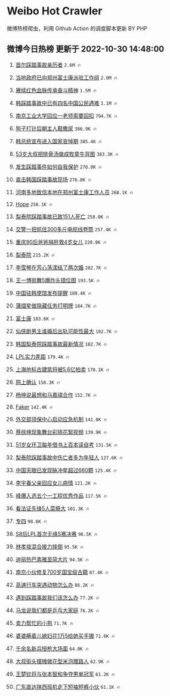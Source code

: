 # Weibo Hot Crawler 



微博热榜爬虫，利用 Github Action 的调度脚本更新 BY PHP 


## 微博今日热榜 更新于 2022-10-30 14:48:00 
1. [首尔踩踏事故亲历者](https://s.weibo.com/weibo?q=%23%E9%A6%96%E5%B0%94%E8%B8%A9%E8%B8%8F%E4%BA%8B%E6%95%85%E4%BA%B2%E5%8E%86%E8%80%85%23&t=31&band_rank=1&Refer=top) `2.6M 🔥` 

1. [当地政府已向郑州富士康派驻工作组](https://s.weibo.com/weibo?q=%23%E5%BD%93%E5%9C%B0%E6%94%BF%E5%BA%9C%E5%B7%B2%E5%90%91%E9%83%91%E5%B7%9E%E5%AF%8C%E5%A3%AB%E5%BA%B7%E6%B4%BE%E9%A9%BB%E5%B7%A5%E4%BD%9C%E7%BB%84%23&t=31&band_rank=2&Refer=top) `2.0M 🔥` 

1. [赓续红色血脉传承奋斗精神](https://s.weibo.com/weibo?q=%23%E8%B5%93%E7%BB%AD%E7%BA%A2%E8%89%B2%E8%A1%80%E8%84%89%E4%BC%A0%E6%89%BF%E5%A5%8B%E6%96%97%E7%B2%BE%E7%A5%9E%23&t=31&band_rank=3&Refer=top) `1.5M 🔥` 

1. [韩踩踏事故中已有四名中国公民遇难](https://s.weibo.com/weibo?q=%23%E9%9F%A9%E8%B8%A9%E8%B8%8F%E4%BA%8B%E6%95%85%E4%B8%AD%E5%B7%B2%E6%9C%89%E5%9B%9B%E5%90%8D%E4%B8%AD%E5%9B%BD%E5%85%AC%E6%B0%91%E9%81%87%E9%9A%BE%23&t=31&band_rank=4&Refer=top) `1.1M 🔥` 

1. [南京工业大学回应一老师索要回扣](https://s.weibo.com/weibo?q=%23%E5%8D%97%E4%BA%AC%E5%B7%A5%E4%B8%9A%E5%A4%A7%E5%AD%A6%E5%9B%9E%E5%BA%94%E4%B8%80%E8%80%81%E5%B8%88%E7%B4%A2%E8%A6%81%E5%9B%9E%E6%89%A3%23&t=31&band_rank=5&Refer=top) `794.7K 🔥` 

1. [狗子打针后朝主人鞋撒尿](https://s.weibo.com/weibo?q=%23%E7%8B%97%E5%AD%90%E6%89%93%E9%92%88%E5%90%8E%E6%9C%9D%E4%B8%BB%E4%BA%BA%E9%9E%8B%E6%92%92%E5%B0%BF%23&t=31&band_rank=6&Refer=top) `386.9K 🔥` 

1. [韩总统宣布进入国家哀悼期](https://s.weibo.com/weibo?q=%23%E9%9F%A9%E6%80%BB%E7%BB%9F%E5%AE%A3%E5%B8%83%E8%BF%9B%E5%85%A5%E5%9B%BD%E5%AE%B6%E5%93%80%E6%82%BC%E6%9C%9F%23&t=31&band_rank=7&Refer=top) `385.4K 🔥` 

1. [53岁大叔把排骨汤做成牧童牛背图](https://s.weibo.com/weibo?q=%2353%E5%B2%81%E5%A4%A7%E5%8F%94%E6%8A%8A%E6%8E%92%E9%AA%A8%E6%B1%A4%E5%81%9A%E6%88%90%E7%89%A7%E7%AB%A5%E7%89%9B%E8%83%8C%E5%9B%BE%23&t=31&band_rank=8&Refer=top) `383.3K 🔥` 

1. [发生踩踏事件如何自我保护](https://s.weibo.com/weibo?q=%23%E5%8F%91%E7%94%9F%E8%B8%A9%E8%B8%8F%E4%BA%8B%E4%BB%B6%E5%A6%82%E4%BD%95%E8%87%AA%E6%88%91%E4%BF%9D%E6%8A%A4%23&t=31&band_rank=9&Refer=top) `278.0K 🔥` 

1. [直击韩国踩踏事故现场](https://s.weibo.com/weibo?q=%23%E7%9B%B4%E5%87%BB%E9%9F%A9%E5%9B%BD%E8%B8%A9%E8%B8%8F%E4%BA%8B%E6%95%85%E7%8E%B0%E5%9C%BA%23&t=31&band_rank=10&Refer=top) `276.0K 🔥` 

1. [河南多地致信本地在郑州富士康工作人员](https://s.weibo.com/weibo?q=%23%E6%B2%B3%E5%8D%97%E5%A4%9A%E5%9C%B0%E8%87%B4%E4%BF%A1%E6%9C%AC%E5%9C%B0%E5%9C%A8%E9%83%91%E5%B7%9E%E5%AF%8C%E5%A3%AB%E5%BA%B7%E5%B7%A5%E4%BD%9C%E4%BA%BA%E5%91%98%23&t=31&band_rank=11&Refer=top) `268.1K 🔥` 

1. [Hope](https://s.weibo.com/weibo?q=Hope&t=31&band_rank=12&Refer=top) `258.1K 🔥` 

1. [梨泰院踩踏事故已致151人死亡](https://s.weibo.com/weibo?q=%23%E6%A2%A8%E6%B3%B0%E9%99%A2%E8%B8%A9%E8%B8%8F%E4%BA%8B%E6%95%85%E5%B7%B2%E8%87%B4151%E4%BA%BA%E6%AD%BB%E4%BA%A1%23&t=31&band_rank=13&Refer=top) `258.0K 🔥` 

1. [交警一把抓住300多斤电缆线卷筒](https://s.weibo.com/weibo?q=%23%E4%BA%A4%E8%AD%A6%E4%B8%80%E6%8A%8A%E6%8A%93%E4%BD%8F300%E5%A4%9A%E6%96%A4%E7%94%B5%E7%BC%86%E7%BA%BF%E5%8D%B7%E7%AD%92%23&t=31&band_rank=14&Refer=top) `257.4K 🔥` 

1. [重庆90后爸爸捐肝救4岁女儿](https://s.weibo.com/weibo?q=%23%E9%87%8D%E5%BA%8690%E5%90%8E%E7%88%B8%E7%88%B8%E6%8D%90%E8%82%9D%E6%95%914%E5%B2%81%E5%A5%B3%E5%84%BF%23&t=31&band_rank=15&Refer=top) `220.8K 🔥` 

1. [梨泰院](https://s.weibo.com/weibo?q=%23%E6%A2%A8%E6%B3%B0%E9%99%A2%23&t=31&band_rank=16&Refer=top) `215.2K 🔥` 

1. [李雪琴在芳心荡漾结了两次婚](https://s.weibo.com/weibo?q=%23%E6%9D%8E%E9%9B%AA%E7%90%B4%E5%9C%A8%E8%8A%B3%E5%BF%83%E8%8D%A1%E6%BC%BE%E7%BB%93%E4%BA%86%E4%B8%A4%E6%AC%A1%E5%A9%9A%23&t=31&band_rank=17&Refer=top) `202.7K 🔥` 

1. [王一博街舞5爆炸头错位图](https://s.weibo.com/weibo?q=%23%E7%8E%8B%E4%B8%80%E5%8D%9A%E8%A1%97%E8%88%9E5%E7%88%86%E7%82%B8%E5%A4%B4%E9%94%99%E4%BD%8D%E5%9B%BE%23&t=31&band_rank=18&Refer=top) `193.5K 🔥` 

1. [中国驻韩使馆发布提醒](https://s.weibo.com/weibo?q=%23%E4%B8%AD%E5%9B%BD%E9%A9%BB%E9%9F%A9%E4%BD%BF%E9%A6%86%E5%8F%91%E5%B8%83%E6%8F%90%E9%86%92%23&t=31&band_rank=19&Refer=top) `189.4K 🔥` 

1. [蒲熠星做隐藏任务打明牌](https://s.weibo.com/weibo?q=%23%E8%92%B2%E7%86%A0%E6%98%9F%E5%81%9A%E9%9A%90%E8%97%8F%E4%BB%BB%E5%8A%A1%E6%89%93%E6%98%8E%E7%89%8C%23&t=31&band_rank=20&Refer=top) `184.7K 🔥` 

1. [富士康](https://s.weibo.com/weibo?q=%E5%AF%8C%E5%A3%AB%E5%BA%B7&t=31&band_rank=21&Refer=top) `183.6K 🔥` 

1. [仙侠剧男主谁婚后出轨可能性最大](https://s.weibo.com/weibo?q=%23%E4%BB%99%E4%BE%A0%E5%89%A7%E7%94%B7%E4%B8%BB%E8%B0%81%E5%A9%9A%E5%90%8E%E5%87%BA%E8%BD%A8%E5%8F%AF%E8%83%BD%E6%80%A7%E6%9C%80%E5%A4%A7%23&t=31&band_rank=22&Refer=top) `182.7K 🔥` 

1. [韩国梨泰院踩踏事故最新情况](https://s.weibo.com/weibo?q=%23%E9%9F%A9%E5%9B%BD%E6%A2%A8%E6%B3%B0%E9%99%A2%E8%B8%A9%E8%B8%8F%E4%BA%8B%E6%95%85%E6%9C%80%E6%96%B0%E6%83%85%E5%86%B5%23&t=31&band_rank=23&Refer=top) `182.7K 🔥` 

1. [LPL实力差距](https://s.weibo.com/weibo?q=%23LPL%E5%AE%9E%E5%8A%9B%E5%B7%AE%E8%B7%9D%23&t=31&band_rank=24&Refer=top) `179.4K 🔥` 

1. [上海地标古建筑将被5.6亿拍卖](https://s.weibo.com/weibo?q=%23%E4%B8%8A%E6%B5%B7%E5%9C%B0%E6%A0%87%E5%8F%A4%E5%BB%BA%E7%AD%91%E5%B0%86%E8%A2%AB5.6%E4%BA%BF%E6%8B%8D%E5%8D%96%23&t=31&band_rank=25&Refer=top) `170.1K 🔥` 

1. [网上确认](https://s.weibo.com/weibo?q=%E7%BD%91%E4%B8%8A%E7%A1%AE%E8%AE%A4&t=31&band_rank=26&Refer=top) `158.3K 🔥` 

1. [杨坤说最想和马嘉祺合作](https://s.weibo.com/weibo?q=%23%E6%9D%A8%E5%9D%A4%E8%AF%B4%E6%9C%80%E6%83%B3%E5%92%8C%E9%A9%AC%E5%98%89%E7%A5%BA%E5%90%88%E4%BD%9C%23&t=31&band_rank=27&Refer=top) `152.7K 🔥` 

1. [Faker](https://s.weibo.com/weibo?q=Faker&t=31&band_rank=28&Refer=top) `142.4K 🔥` 

1. [外交部领保中心启动应急机制](https://s.weibo.com/weibo?q=%23%E5%A4%96%E4%BA%A4%E9%83%A8%E9%A2%86%E4%BF%9D%E4%B8%AD%E5%BF%83%E5%90%AF%E5%8A%A8%E5%BA%94%E6%80%A5%E6%9C%BA%E5%88%B6%23&t=31&band_rank=29&Refer=top) `141.8K 🔥` 

1. [蔡徐坤现象舞台彩排花絮视频](https://s.weibo.com/weibo?q=%23%E8%94%A1%E5%BE%90%E5%9D%A4%E7%8E%B0%E8%B1%A1%E8%88%9E%E5%8F%B0%E5%BD%A9%E6%8E%92%E8%8A%B1%E7%B5%AE%E8%A7%86%E9%A2%91%23&t=31&band_rank=30&Refer=top) `139.9K 🔥` 

1. [51岁女环卫每年借书上百本读自考](https://s.weibo.com/weibo?q=%2351%E5%B2%81%E5%A5%B3%E7%8E%AF%E5%8D%AB%E6%AF%8F%E5%B9%B4%E5%80%9F%E4%B9%A6%E4%B8%8A%E7%99%BE%E6%9C%AC%E8%AF%BB%E8%87%AA%E8%80%83%23&t=31&band_rank=31&Refer=top) `131.5K 🔥` 

1. [梨泰院踩踏事故中伤亡者多为年轻人](https://s.weibo.com/weibo?q=%23%E6%A2%A8%E6%B3%B0%E9%99%A2%E8%B8%A9%E8%B8%8F%E4%BA%8B%E6%95%85%E4%B8%AD%E4%BC%A4%E4%BA%A1%E8%80%85%E5%A4%9A%E4%B8%BA%E5%B9%B4%E8%BD%BB%E4%BA%BA%23&t=31&band_rank=32&Refer=top) `127.6K 🔥` 

1. [中国天眼已发现脉冲星超过660颗](https://s.weibo.com/weibo?q=%23%E4%B8%AD%E5%9B%BD%E5%A4%A9%E7%9C%BC%E5%B7%B2%E5%8F%91%E7%8E%B0%E8%84%89%E5%86%B2%E6%98%9F%E8%B6%85%E8%BF%87660%E9%A2%97%23&t=31&band_rank=33&Refer=top) `125.4K 🔥` 

1. [李宇春父亲回应女儿病情](https://s.weibo.com/weibo?q=%23%E6%9D%8E%E5%AE%87%E6%98%A5%E7%88%B6%E4%BA%B2%E5%9B%9E%E5%BA%94%E5%A5%B3%E5%84%BF%E7%97%85%E6%83%85%23&t=31&band_rank=34&Refer=top) `121.2K 🔥` 

1. [峰爆入选五个一工程优秀作品](https://s.weibo.com/weibo?q=%23%E5%B3%B0%E7%88%86%E5%85%A5%E9%80%89%E4%BA%94%E4%B8%AA%E4%B8%80%E5%B7%A5%E7%A8%8B%E4%BC%98%E7%A7%80%E4%BD%9C%E5%93%81%23&t=31&band_rank=35&Refer=top) `117.5K 🔥` 

1. [看法证先锋5人菜瘾大](https://s.weibo.com/weibo?q=%23%E7%9C%8B%E6%B3%95%E8%AF%81%E5%85%88%E9%94%8B5%E4%BA%BA%E8%8F%9C%E7%98%BE%E5%A4%A7%23&t=31&band_rank=36&Refer=top) `101.3K 🔥` 

1. [专四](https://s.weibo.com/weibo?q=%E4%B8%93%E5%9B%9B&t=31&band_rank=37&Refer=top) `98.6K 🔥` 

1. [S8后LPL首次无缘S赛决赛](https://s.weibo.com/weibo?q=%23S8%E5%90%8ELPL%E9%A6%96%E6%AC%A1%E6%97%A0%E7%BC%98S%E8%B5%9B%E5%86%B3%E8%B5%9B%23&t=31&band_rank=38&Refer=top) `96.5K 🔥` 

1. [林孝埈混合接力摔倒](https://s.weibo.com/weibo?q=%23%E6%9E%97%E5%AD%9D%E5%9F%88%E6%B7%B7%E5%90%88%E6%8E%A5%E5%8A%9B%E6%91%94%E5%80%92%23&t=31&band_rank=39&Refer=top) `95.5K 🔥` 

1. [迪丽热巴素雅至简大片](https://s.weibo.com/weibo?q=%23%E8%BF%AA%E4%B8%BD%E7%83%AD%E5%B7%B4%E7%B4%A0%E9%9B%85%E8%87%B3%E7%AE%80%E5%A4%A7%E7%89%87%23&t=31&band_rank=40&Refer=top) `94.5K 🔥` 

1. [南京小伙修复700岁国宝级古籍](https://s.weibo.com/weibo?q=%23%E5%8D%97%E4%BA%AC%E5%B0%8F%E4%BC%99%E4%BF%AE%E5%A4%8D700%E5%B2%81%E5%9B%BD%E5%AE%9D%E7%BA%A7%E5%8F%A4%E7%B1%8D%23&t=31&band_rank=41&Refer=top) `87.4K 🔥` 

1. [高速行车突遇动物怎么办](https://s.weibo.com/weibo?q=%23%E9%AB%98%E9%80%9F%E8%A1%8C%E8%BD%A6%E7%AA%81%E9%81%87%E5%8A%A8%E7%89%A9%E6%80%8E%E4%B9%88%E5%8A%9E%23&t=31&band_rank=42&Refer=top) `86.2K 🔥` 

1. [遇到踩踏事故我们该怎么办](https://s.weibo.com/weibo?q=%23%E9%81%87%E5%88%B0%E8%B8%A9%E8%B8%8F%E4%BA%8B%E6%95%85%E6%88%91%E4%BB%AC%E8%AF%A5%E6%80%8E%E4%B9%88%E5%8A%9E%23&t=31&band_rank=43&Refer=top) `77.2K 🔥` 

1. [马龙说我们都是乒乓大家庭](https://s.weibo.com/weibo?q=%23%E9%A9%AC%E9%BE%99%E8%AF%B4%E6%88%91%E4%BB%AC%E9%83%BD%E6%98%AF%E4%B9%92%E4%B9%93%E5%A4%A7%E5%AE%B6%E5%BA%AD%23&t=31&band_rank=44&Refer=top) `76.2K 🔥` 

1. [卖力帮忙的小狗](https://s.weibo.com/weibo?q=%23%E5%8D%96%E5%8A%9B%E5%B8%AE%E5%BF%99%E7%9A%84%E5%B0%8F%E7%8B%97%23&t=31&band_rank=45&Refer=top) `71.7K 🔥` 

1. [婆婆瞒着儿媳妇花1万5给她买手镯](https://s.weibo.com/weibo?q=%23%E5%A9%86%E5%A9%86%E7%9E%92%E7%9D%80%E5%84%BF%E5%AA%B3%E5%A6%87%E8%8A%B11%E4%B8%875%E7%BB%99%E5%A5%B9%E4%B9%B0%E6%89%8B%E9%95%AF%23&t=31&band_rank=46&Refer=top) `71.6K 🔥` 

1. [千余名新兵授枪大场面](https://s.weibo.com/weibo?q=%23%E5%8D%83%E4%BD%99%E5%90%8D%E6%96%B0%E5%85%B5%E6%8E%88%E6%9E%AA%E5%A4%A7%E5%9C%BA%E9%9D%A2%23&t=31&band_rank=47&Refer=top) `64.0K 🔥` 

1. [大叔街头摆摊做花型米泡赠路人](https://s.weibo.com/weibo?q=%23%E5%A4%A7%E5%8F%94%E8%A1%97%E5%A4%B4%E6%91%86%E6%91%8A%E5%81%9A%E8%8A%B1%E5%9E%8B%E7%B1%B3%E6%B3%A1%E8%B5%A0%E8%B7%AF%E4%BA%BA%23&t=31&band_rank=48&Refer=top) `62.9K 🔥` 

1. [王楚钦将与张本智和争夺男单冠军](https://s.weibo.com/weibo?q=%23%E7%8E%8B%E6%A5%9A%E9%92%A6%E5%B0%86%E4%B8%8E%E5%BC%A0%E6%9C%AC%E6%99%BA%E5%92%8C%E4%BA%89%E5%A4%BA%E7%94%B7%E5%8D%95%E5%86%A0%E5%86%9B%23&t=31&band_rank=49&Refer=top) `61.2K 🔥` 

1. [广东直达陕西班机走下短袖短裤小伙](https://s.weibo.com/weibo?q=%23%E5%B9%BF%E4%B8%9C%E7%9B%B4%E8%BE%BE%E9%99%95%E8%A5%BF%E7%8F%AD%E6%9C%BA%E8%B5%B0%E4%B8%8B%E7%9F%AD%E8%A2%96%E7%9F%AD%E8%A3%A4%E5%B0%8F%E4%BC%99%23&t=31&band_rank=50&Refer=top) `61.1K 🔥` 

